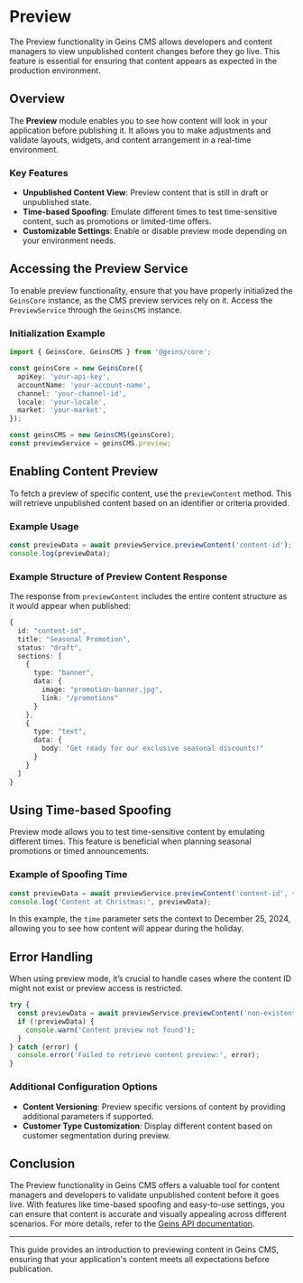 # Preview

The Preview functionality in Geins CMS allows developers and content managers to view unpublished content changes before they go live. This feature is essential for ensuring that content appears as expected in the production environment.

## Overview

The **Preview** module enables you to see how content will look in your application before publishing it. It allows you to make adjustments and validate layouts, widgets, and content arrangement in a real-time environment.

### Key Features

- **Unpublished Content View**: Preview content that is still in draft or unpublished state.
- **Time-based Spoofing**: Emulate different times to test time-sensitive content, such as promotions or limited-time offers.
- **Customizable Settings**: Enable or disable preview mode depending on your environment needs.

## Accessing the Preview Service

To enable preview functionality, ensure that you have properly initialized the `GeinsCore` instance, as the CMS preview services rely on it. Access the `PreviewService` through the `GeinsCMS` instance.

### Initialization Example

```typescript
import { GeinsCore, GeinsCMS } from '@geins/core';

const geinsCore = new GeinsCore({
  apiKey: 'your-api-key',
  accountName: 'your-account-name',
  channel: 'your-channel-id',
  locale: 'your-locale',
  market: 'your-market',
});

const geinsCMS = new GeinsCMS(geinsCore);
const previewService = geinsCMS.preview;
```

## Enabling Content Preview

To fetch a preview of specific content, use the `previewContent` method. This will retrieve unpublished content based on an identifier or criteria provided.

### Example Usage

```typescript
const previewData = await previewService.previewContent('content-id');
console.log(previewData);
```

### Example Structure of Preview Content Response

The response from `previewContent` includes the entire content structure as it would appear when published:

```typescript
{
  id: "content-id",
  title: "Seasonal Promotion",
  status: "draft",
  sections: [
    {
      type: "banner",
      data: {
        image: "promotion-banner.jpg",
        link: "/promotions"
      }
    },
    {
      type: "text",
      data: {
        body: "Get ready for our exclusive seasonal discounts!"
      }
    }
  ]
}
```

## Using Time-based Spoofing

Preview mode allows you to test time-sensitive content by emulating different times. This feature is beneficial when planning seasonal promotions or timed announcements.

### Example of Spoofing Time

```typescript
const previewData = await previewService.previewContent('content-id', { time: '2024-12-25T00:00:00Z' });
console.log('Content at Christmas:', previewData);
```

In this example, the `time` parameter sets the context to December 25, 2024, allowing you to see how content will appear during the holiday.

## Error Handling

When using preview mode, it’s crucial to handle cases where the content ID might not exist or preview access is restricted.

```typescript
try {
  const previewData = await previewService.previewContent('non-existent-id');
  if (!previewData) {
    console.warn('Content preview not found');
  }
} catch (error) {
  console.error('Failed to retrieve content preview:', error);
}
```

### Additional Configuration Options

- **Content Versioning**: Preview specific versions of content by providing additional parameters if supported.
- **Customer Type Customization**: Display different content based on customer segmentation during preview.

## Conclusion

The Preview functionality in Geins CMS offers a valuable tool for content managers and developers to validate unpublished content before it goes live. With features like time-based spoofing and easy-to-use settings, you can ensure that content is accurate and visually appealing across different scenarios. For more details, refer to the [Geins API documentation](https://docs.geins.io).

---

This guide provides an introduction to previewing content in Geins CMS, ensuring that your application's content meets all expectations before publication.

